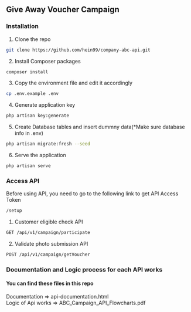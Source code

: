 ## Give Away Voucher Campaign

### Installation
1. Clone the repo
```sh
git clone https://github.com/hein99/company-abc-api.git
```
2. Install Composer packages
```sh
composer install
```
3. Copy the environment file and edit it accordingly
```sh
cp .env.example .env
```
4. Generate application key
```sh
php artisan key:generate
```
5. Create Database tables and insert dummny data(*Make sure database info in .env)
```sh
php artisan migrate:fresh --seed
```
6. Serve the application
```sh
php artisan serve
```

### Access API
Before using API, you need to go to the following link to get API Access Token
```sh
/setup
```

1. Customer eligible check API
```sh
GET /api/v1/campaign/participate
```
2. Validate photo submission API
```sh
POST /api/v1/campaign/getVoucher
```


### Documentation and Logic process for each API works
#### You can find these files in this repo
Documentation => api-documentation.html <br>
Logic of Api works => ABC_Campaign_API_Flowcharts.pdf
